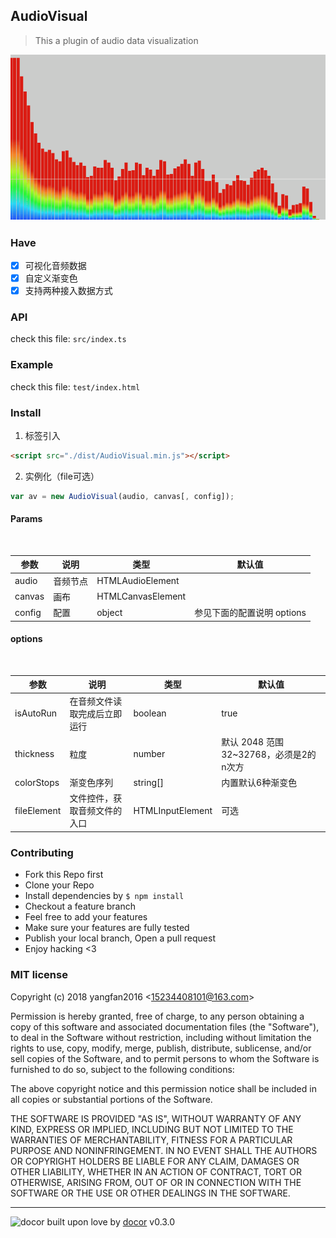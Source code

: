 ## AudioVisual

> This a plugin of audio data visualization

![av.gif](https://raw.githubusercontent.com/Yangfan2016/PicBed/master/Blog/audio-visual.gif)  


### Have
- [x] 可视化音频数据
- [x] 自定义渐变色
- [x] 支持两种接入数据方式

### API
check this file: `src/index.ts`


### Example

check this file: `test/index.html`

### Install
1. 标签引入
```html
<script src="./dist/AudioVisual.min.js"></script>
```
2. 实例化（file可选）
```js
var av = new AudioVisual(audio, canvas[, config]);
```

#### Params

<table>
    <thead>
        <tr>
            <th>参数</th> 
            <th>说明</th> 
            <th>类型</th> 
            <th>默认值</th>
        </tr>
    </thead> 
    <tbody>
        <tr>
            <td>audio</td>
            <td>音频节点</td>
            <td>HTMLAudioElement</td>
            <td></td>
        </tr>
        <tr>
            <td>canvas</td>
            <td>画布</td>
            <td>HTMLCanvasElement</td>
            <td></td>
        </tr>
        <tr>
            <td>config</td>
            <td>配置</td>
            <td>object</td>
            <td>参见下面的配置说明 options</td>
        </tr>
    </tbody>
</table>

#### options
<table>
    <thead>
        <tr>
            <th>参数</th> 
            <th>说明</th> 
            <th>类型</th> 
            <th>默认值</th>
        </tr>
    </thead> 
    <tbody>
        <tr>
            <td>isAutoRun</td>
            <td>在音频文件读取完成后立即运行</td>
            <td>boolean</td>
            <td>true</td>
        </tr>
        <tr>
            <td>thickness</td>
            <td>粒度</td>
            <td>number</td>
            <td>默认 2048 范围 32~32768，必须是2的n次方</td>
        </tr>
        <tr>
            <td>colorStops</td>
            <td>渐变色序列</td>
            <td>string[]</td>
            <td>内置默认6种渐变色</td>
        </tr>
        <tr>
            <td>fileElement</td>
            <td>文件控件，获取音频文件的入口</td>
            <td>HTMLInputElement</td>
            <td>可选</td>
        </tr>
    </tbody>
</table>


### Contributing
- Fork this Repo first
- Clone your Repo
- Install dependencies by `$ npm install`
- Checkout a feature branch
- Feel free to add your features
- Make sure your features are fully tested
- Publish your local branch, Open a pull request
- Enjoy hacking <3

### MIT license
Copyright (c) 2018 yangfan2016 &lt;15234408101@163.com&gt;

Permission is hereby granted, free of charge, to any person obtaining a copy
of this software and associated documentation files (the &quot;Software&quot;), to deal
in the Software without restriction, including without limitation the rights
to use, copy, modify, merge, publish, distribute, sublicense, and/or sell
copies of the Software, and to permit persons to whom the Software is
furnished to do so, subject to the following conditions:

The above copyright notice and this permission notice shall be included in
all copies or substantial portions of the Software.

THE SOFTWARE IS PROVIDED &quot;AS IS&quot;, WITHOUT WARRANTY OF ANY KIND, EXPRESS OR
IMPLIED, INCLUDING BUT NOT LIMITED TO THE WARRANTIES OF MERCHANTABILITY,
FITNESS FOR A PARTICULAR PURPOSE AND NONINFRINGEMENT. IN NO EVENT SHALL THE
AUTHORS OR COPYRIGHT HOLDERS BE LIABLE FOR ANY CLAIM, DAMAGES OR OTHER
LIABILITY, WHETHER IN AN ACTION OF CONTRACT, TORT OR OTHERWISE, ARISING FROM,
OUT OF OR IN CONNECTION WITH THE SOFTWARE OR THE USE OR OTHER DEALINGS IN
THE SOFTWARE.

---
![docor]()
built upon love by [docor](https://github.com/turingou/docor.git) v0.3.0
